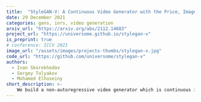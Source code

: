 ```yaml
---
title:  "StyleGAN-V: A Continuous Video Generator with the Price, Image Quality and Perks of StyleGAN2"
date: 29 December 2021
categories: gans, inrs, video generation
arxiv_url: "https://arxiv.org/abs/2112.14683"
project_url: "https://universome.github.io/stylegan-v"
is_preprint: true
# conference: ICCV 2021
image_url: "/assets/images/projects-thumbs/stylegan-v.jpg"
code_url: "https://github.com/universome/stylegan-v"
authors:
  - Ivan Skorokhodov
  - Sergey Tulyakov
  - Mohamed Elhoseiny
short_description: >-
    We build a non-autoregressive video generator which is continuous in time. It is based on StyleGAN2 and we rethink fundamental components of video synthesis models. First, we redesign the motion codes to be continuous by structuring them as <i>acyclic</i> positional embeddings. Then, we drop the usage of expensive Conv3d layers and aggregate the temporal information across frames by simple concatenation. Finally, we demonstrate that a state-of-the-art video generator could be trained with a very sparse sampling scheme, using just 2-3 frames per clip. Our modifications greatly improve the training efficiency of our model and we achieve strong state-of-the-art results on FaceForensics \(256^2\), Sky Timelapse \(256^2\), UCF-101 \(256^2\), Rainbow Jelly \(256^2\) and MEAD \(1024^2\). We also demonstrate the video manipulation properties of our generator, like projecting a video into its latent space using just a single frame and CLIP-based editing.
---
```

